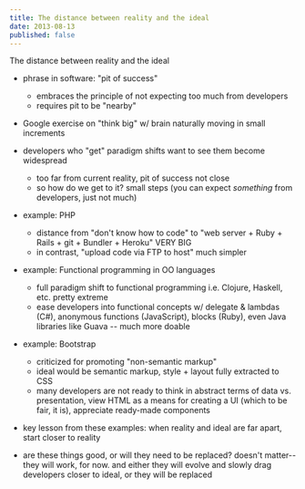 ```yaml
---
title: The distance between reality and the ideal
date: 2013-08-13
published: false
---
```


The distance between reality and the ideal

- phrase in software: "pit of success"
  - embraces the principle of not expecting too much from developers
  - requires pit to be "nearby"

- Google exercise on "think big" w/ brain naturally moving in small increments

- developers who "get" paradigm shifts want to see them become widespread
  - too far from current reality, pit of success not close
  - so how do we get to it? small steps (you can expect *something* from developers, just not much)

- example: PHP
  - distance from "don't know how to code" to "web server + Ruby + Rails + git + Bundler + Heroku" VERY BIG
  - in contrast, "upload code via FTP to host" much simpler

- example: Functional programming in OO languages
  - full paradigm shift to functional programming i.e. Clojure, Haskell, etc. pretty extreme
  - ease developers into functional concepts w/ delegate & lambdas (C#), anonymous functions (JavaScript),
    blocks (Ruby), even Java libraries like Guava -- much more doable

- example: Bootstrap
  - criticized for promoting "non-semantic markup"
  - ideal would be semantic markup, style + layout fully extracted to CSS
  - many developers are not ready to think in abstract terms of data vs. presentation, view HTML as
    a means for creating a UI (which to be fair, it is), appreciate ready-made components

- key lesson from these examples: when reality and ideal are far apart, start closer to reality

- are these things good, or will they need to be replaced? doesn't matter--they will work, for now.
  and either they will evolve and slowly drag developers closer to ideal, or they will be replaced
